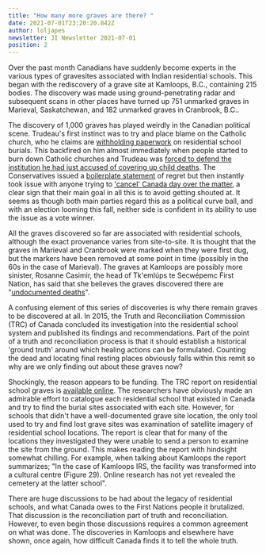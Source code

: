 ```yaml
---
title: "How many more graves are there? "
date: 2021-07-01T23:20:20.842Z
author: loljapes
newsletter: JI Newsletter 2021-07-01
position: 2
---
```

Over the past month Canadians have suddenly become experts in the various types of gravesites associated with Indian residential schools. This began with the rediscovery of a grave site at Kamloops, B.C., containing 215 bodies. The discovery was made using ground-penetrating radar and subsequent scans in other places have turned up 751 unmarked graves in Marieval, Saskatchewan, and 182 unmarked graves in Cranbrook, B.C..

The discovery of 1,000 graves has played weirdly in the Canadian political scene. Trudeau's first instinct was to try and place blame on the Catholic church, who he claims are [withholding paperwork](https://www.bbc.com/news/world-us-canada-57358292) on residential school burials. This backfired on him almost immediately when people started to burn down Catholic churches and Trudeau was [forced to defend the institution he had just accused of covering up child deaths](https://www.ctvnews.ca/politics/politicians-indigenous-leaders-say-burning-churches-not-the-way-to-get-justice-1.5492144). The Conservatives issued a [boilerplate statement](https://www.conservative.ca/conservative-leader-erin-otoole-on-heartbreaking-discovery-of-hundreds-of-unmarked-graves-in-saskatchewan/) of regret but then instantly took issue with anyone trying to ['cancel' Canada day over the matter](https://globalnews.ca/video/7989360/otoole-says-cancelling-canada-day-means-losing-opportunity-to-challenge-others-to-do-better), a clear sign that their main goal in all this is to avoid getting shouted at. It seems as though both main parties regard this as a political curve ball, and with an election looming this fall, neither side is confident in its ability to use the issue as a vote winner.

All the graves discovered so far are associated with residential schools, although the exact provenance varies from site-to-site. It is thought that the graves in Marieval and Cranbrook were marked when they were first dug, but the markers have been removed at some point in time (possibly in the 60s in the case of Marieval). The graves at Kamloops are possibly more sinister, Rosanne Casimir, the head of Tk'emlúps te Secwépemc First Nation, has said that she believes the graves discovered there are "[undocumented deaths](https://www.cbc.ca/news/canada/british-columbia/tk-eml%C3%BAps-te-secw%C3%A9pemc-215-children-former-kamloops-indian-residential-school-1.6043778)".

A confusing element of this series of discoveries is why there remain graves to be discovered at all. In 2015, the Truth and Reconciliation Commission (TRC) of Canada concluded its investigation into the residential school system and published its findings and recommendations. Part of the point of a truth and reconciliation process is that it should establish a historical 'ground truth' around which healing actions can be formulated. Counting the dead and locating final resting places obviously falls within this remit so why are we only finding out about these graves now?

Shockingly, the reason appears to be funding. The TRC report on residential school graves is [available online](https://ehprnh2mwo3.exactdn.com/wp-content/uploads/2021/05/AAA-Hamilton-cemetery-FInal.pdf). The researchers have obviously made an admirable effort to catalogue each residential school that existed in Canada and try to find the burial sites associated with each site. However, for schools that didn't have a well-documented grave site location, the only tool used to try and find lost grave sites was examination of satellite imagery of residential school locations. The report is clear that for many of the locations they investigated they were unable to send a person to examine the site from the ground. This makes reading the report with hindsight somewhat chilling. For example, when talking about Kamloops the report summarizes; "In the case of Kamloops IRS, the facility was transformed into a cultural centre (Figure 29). Online research has not yet revealed the cemetery at the latter school".

There are huge discussions to be had about the legacy of residential schools, and what Canada owes to the First Nations people it brutalized. That discussion is the reconciliation part of truth and reconciliation. However, to even begin those discussions requires a common agreement on what was done. The discoveries in Kamloops and elsewhere have shown, once again, how difficult Canada finds it to tell the whole truth.